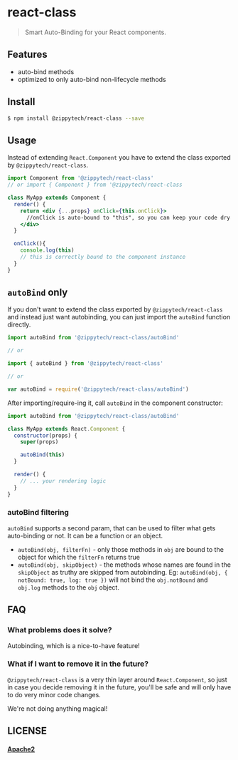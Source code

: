# react-class

> Smart Auto-Binding for your React components.

## Features

 * auto-bind methods
 * optimized to only auto-bind non-lifecycle methods

## Install

```sh
$ npm install @zippytech/react-class --save
```

## Usage

Instead of extending `React.Component` you have to extend the class exported by `@zippytech/react-class`.

```jsx
import Component from '@zippytech/react-class'
// or import { Component } from '@zippytech/react-class

class MyApp extends Component {
  render() {
    return <div {...props} onClick={this.onClick}>
      //onClick is auto-bound to "this", so you can keep your code dry
    </div>
  }

  onClick(){
    console.log(this)
    // this is correctly bound to the component instance
  }
}
```

## `autoBind` only

If you don't want to extend the class exported by `@zippytech/react-class` and instead just want autobinding, you can just import the `autoBind` function directly.

```jsx
import autoBind from '@zippytech/react-class/autoBind'

// or

import { autoBind } from '@zippytech/react-class'

// or

var autoBind = require('@zippytech/react-class/autoBind')
````

After importing/require-ing it, call `autoBind` in the component constructor:

```jsx
import autoBind from '@zippytech/react-class/autoBind'

class MyApp extends React.Component {
  constructor(props) {
    super(props)

    autoBind(this)
  }

  render() {
    // ... your rendering logic
  }
}
```

### autoBind filtering

`autoBind` supports a second param, that can be used to filter what gets auto-binding or not. It can be a function or an object.

 * `autoBind(obj, filterFn)` - only those methods in `obj` are bound to the object for which the `filterFn` returns true
 * `autoBind(obj, skipObject)` - the methods whose names are found in the `skipObject` as truthy are skipped from autobinding. Eg: `autoBind(obj, { notBound: true, log: true })` will not bind the `obj.notBound` and `obj.log` methods to the `obj` object. 

## FAQ

### What problems does it solve?

Autobinding, which is a nice-to-have feature!

### What if I want to remove it in the future?

`@zippytech/react-class` is a very thin layer around `React.Component`, so just in case you decide removing it in the future, you'll be safe and will only have to do very minor code changes.

We're not doing anything magical!

## LICENSE

#### [Apache2](./LICENSE)
